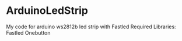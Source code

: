 # ArduinoLedStrip
My code for arduino ws2812b led strip with Fastled
Required Libraries:
Fastled
Onebutton

